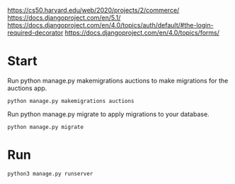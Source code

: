 https://cs50.harvard.edu/web/2020/projects/2/commerce/
https://docs.djangoproject.com/en/5.1/
https://docs.djangoproject.com/en/4.0/topics/auth/default/#the-login-required-decorator
https://docs.djangoproject.com/en/4.0/topics/forms/
# Start
Run python manage.py makemigrations auctions to make migrations for the auctions app.
```
python manage.py makemigrations auctions
```
Run python manage.py migrate to apply migrations to your database.
```
python manage.py migrate
```

# Run
```
python3 manage.py runserver
```